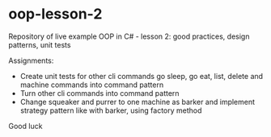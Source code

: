 # oop-lesson-2
Repository of live example OOP in C# - lesson 2: good practices, design patterns, unit tests

Assignments:
* Create unit tests for other cli commands go sleep, go eat, list, delete and machine commands into command pattern
* Turn other cli commands into command pattern
* Change squeaker and purrer to one machine as barker and implement strategy pattern like with barker, using factory method

Good luck
